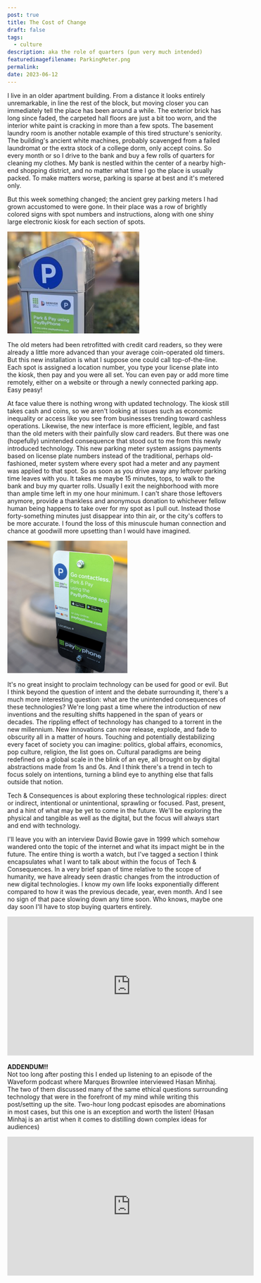 ```yaml
---
post: true
title: The Cost of Change
draft: false
tags:
  - culture
description: aka the role of quarters (pun very much intended)
featuredimagefilename: ParkingMeter.png
permalink: 
date: 2023-06-12
---
```


I live in an older apartment building. From a distance it looks entirely unremarkable, in line the rest of the block, but moving closer you can immediately tell the place has been around a while. The exterior brick has long since faded, the carpeted hall floors are just a bit too worn, and the interior white paint is cracking in more than a few spots. The basement laundry room is another notable example of this tired structure's seniority. The building's ancient white machines, probably scavenged from a failed laundromat or the extra stock of a college dorm, only accept coins. So every month or so I drive to the bank and buy a few rolls of quarters for cleaning my clothes. My bank is nestled within the center of a nearby high-end shopping district, and no matter what time I go the place is usually packed. To make matters worse, parking is sparse at best and it's metered only.

But this week something changed; the ancient grey parking meters I had grown accustomed to were gone. In their place was a row of brightly colored signs with spot numbers and instructions, along with one shiny large electronic kiosk for each section of spots.

<div><img class="note-image-styling" src="./assets/The Cost of Change/Parking Meter.png"></img></div>

The old meters had been retrofitted with credit card readers, so they were already a little more advanced than your average coin-operated old timers. But this new installation is what I suppose one could call top-of-the-line. Each spot is assigned a location number, you type your license plate into the kiosk, then pay and you were all set. You can even pay or add more time remotely, either on a website or through a newly connected parking app. Easy peasy!

At face value there is nothing wrong with updated technology. The kiosk still takes cash and coins, so we aren't looking at issues such as economic inequality or access like you see from businesses trending toward cashless operations. Likewise, the new interface is more efficient, legible, and fast than the old meters with their painfully slow card readers. But there was one (hopefully) unintended consequence that stood out to me from this newly introduced technology. This new parking meter system assigns payments based on license plate numbers instead of the traditional, perhaps old-fashioned, meter system where every spot had a meter and any payment was applied to that spot. So as soon as you drive away any leftover parking time leaves with you. It takes me maybe 15 minutes, tops, to walk to the bank and buy my quarter rolls. Usually I exit the neighborhood with more than ample time left in my one hour minimum. I can't share those leftovers anymore, provide a thankless and anonymous donation to whichever fellow human being happens to take over for my spot as I pull out. Instead those forty-something minutes just disappear into thin air, or the city's coffers to be more accurate. I found the loss of this minuscule human connection and chance at goodwill more upsetting than I would have imagined.

<div><img class="note-image-styling" src="./assets/The Cost of Change/Parking Meter Sign.png"></img></div>

It's no great insight to proclaim technology can be used for good or evil. But I think beyond the question of intent and the debate surrounding it, there's a much more interesting question: what are the unintended consequences of these technologies? We're long past a time where the introduction of new inventions and the resulting shifts happened in the span of years or decades. The rippling effect of technology has changed to a torrent in the new millennium. New innovations can now release, explode, and fade to obscurity all in a matter of hours. Touching and potentially destabilizing every facet of society you can imagine: politics, global affairs, economics, pop culture, religion, the list goes on. Cultural paradigms are being redefined on a global scale in the blink of an eye, all brought on by digital abstractions made from 1s and 0s. And I think there's a trend in tech to focus solely on intentions, turning a blind eye to anything else that falls outside that notion.

Tech & Consequences is about exploring these technological ripples: direct or indirect, intentional or unintentional, sprawling or focused. Past, present, and a hint of what may be yet to come in the future. We'll be exploring the physical and tangible as well as the digital, but the focus will always start and end with technology.

I'll leave you with an interview David Bowie gave in 1999 which somehow wandered onto the topic of the internet and what its impact might be in the future. The entire thing is worth a watch, but I've tagged a section I think encapsulates what I want to talk about within the focus of Tech & Consequences. In a very brief span of time relative to the scope of humanity, we have already seen drastic changes from the introduction of new digital technologies. I know my own life looks exponentially different compared to how it was the previous decade, year, even month. And I see no sign of that pace slowing down any time soon. Who knows, maybe one day soon I'll have to stop buying quarters entirely.

<iframe class="embedded-video" width="560" height="315" src="https://www.youtube.com/embed/FiK7s_0tGsg?si=TnZX6qZLWibIDUwy&amp;start=550" title="YouTube video player" frameborder="0" allow="accelerometer; autoplay; clipboard-write; encrypted-media; gyroscope; picture-in-picture; web-share" referrerpolicy="strict-origin-when-cross-origin" allowfullscreen></iframe>

**ADDENDUM!!**  
Not too long after posting this I ended up listening to an episode of the Waveform podcast where Marques Brownlee interviewed Hasan Minhaj. The two of them discussed many of the same ethical questions surrounding technology that were in the forefront of my mind while writing this post/setting up the site. Two-hour long podcast episodes are abominations in most cases, but this one is an exception and worth the listen! (Hasan Minhaj is an artist when it comes to distilling down complex ideas for audiences)

<iframe class="embedded-video" width="560" height="315" src="https://www.youtube.com/embed/3Zch9Uaxtrw?si=BXbOKIg4Q509a8W8" title="YouTube video player" frameborder="0" allow="accelerometer; autoplay; clipboard-write; encrypted-media; gyroscope; picture-in-picture; web-share" referrerpolicy="strict-origin-when-cross-origin" allowfullscreen></iframe>
